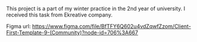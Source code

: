 This project is a part of my winter practice in the 2nd year of university.
I received this task from Ekreative company.

Figma url: https://www.figma.com/file/BfTFY6Q602u4vdZqwfZzom/Client-First-Template-9-(Community)?node-id=706%3A667